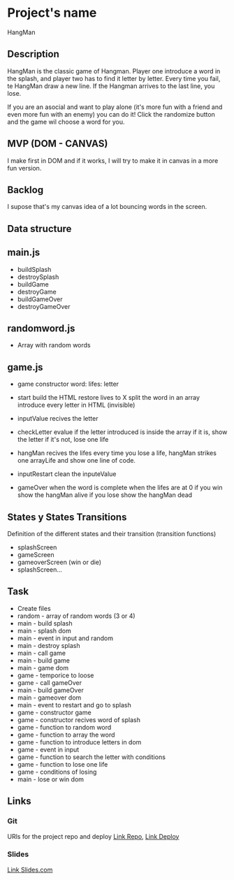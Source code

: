 # Project's name
HangMan

## Description
HangMan is the classic game of Hangman. Player one introduce a word in the splash, and player two has to find it letter by letter. Every time you fail, te HangMan draw a new line. If the Hangman arrives to the last line, you lose. 

If you are an asocial and want to play alone (it's more fun with a friend and even more fun with an enemy) you can do it! Click the randomize button and the game wil choose a word for you.


## MVP (DOM - CANVAS)
I make first in DOM and if it works, I will try to make it in canvas in a more fun version.


## Backlog
I supose that's my canvas idea of a lot bouncing words in the screen.

## Data structure

## main.js
- buildSplash
- destroySplash
- buildGame
- destroyGame
- buildGameOver
- destroyGameOver

## randomword.js
- Array with random words

## game.js
- game constructor
word:
lifes:
letter

- start
build the HTML
restore lives to X
split the word in an array
introduce every letter in HTML (invisible)

- inputValue
recives the letter

- checkLetter
evalue if the letter introduced is inside the array
if it is, show the letter
if it's not, lose one life

- hangMan
recives the lifes
every time you lose a life, hangMan strikes one arrayLife and show one line of code.

- inputRestart
clean the inputeValue

- gameOver
when the word is complete
when the lifes are at 0
if you win show the hangMan alive
if you lose show the hangMan dead

## States y States Transitions
Definition of the different states and their transition (transition functions)

- splashScreen
- gameScreen
- gameoverScreen (win or die)
- splashScreen...


## Task
- Create files
- random - array of random words (3 or 4)
- main - build splash
- main - splash dom
- main - event in input and random
- main - destroy splash
- main - call game
- main - build game
- main - game dom
- game - temporice to loose
- game - call gameOver
- main - build gameOver
- main - gameover dom
- main - event to restart and go to splash
- game - constructor game
- game - constructor recives word of splash
- game - function to random word
- game - function to array the word
- game - function to introduce letters in dom
- game - event in input
- game - function to search the letter with conditions
- game - function to lose one life
- game - conditions of losing
- main - lose or win dom


## Links


### Git
URls for the project repo and deploy
[Link Repo](https://github.com/evukipm/Game-project-md1), 
[Link Deploy](https://evukipm.github.io/Game-project-md1)


### Slides
[Link Slides.com](https://slides.com/evukipm/hangman#/)

